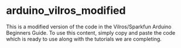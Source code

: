 # arduino_vilros_modified
This is a modified version of the code in the Vilros/Sparkfun Arduino Beginners Guide.
To use this content, simply copy and paste the code which is ready to use along with the tutorials we are completing.

